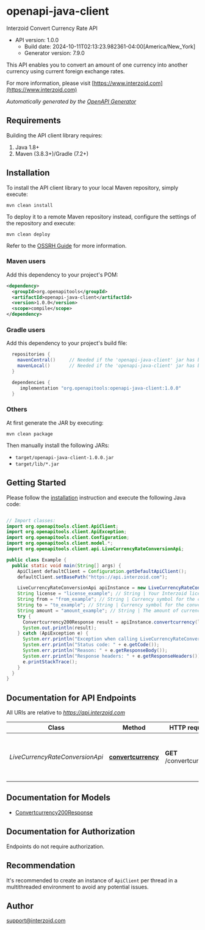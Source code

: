 # openapi-java-client

Interzoid Convert Currency Rate API
- API version: 1.0.0
  - Build date: 2024-10-11T02:13:23.982361-04:00[America/New_York]
  - Generator version: 7.9.0

This API enables you to convert an amount of one currency into another currency using current foreign exchange rates.

  For more information, please visit [https://www.interzoid.com](https://www.interzoid.com)

*Automatically generated by the [OpenAPI Generator](https://openapi-generator.tech)*


## Requirements

Building the API client library requires:
1. Java 1.8+
2. Maven (3.8.3+)/Gradle (7.2+)

## Installation

To install the API client library to your local Maven repository, simply execute:

```shell
mvn clean install
```

To deploy it to a remote Maven repository instead, configure the settings of the repository and execute:

```shell
mvn clean deploy
```

Refer to the [OSSRH Guide](http://central.sonatype.org/pages/ossrh-guide.html) for more information.

### Maven users

Add this dependency to your project's POM:

```xml
<dependency>
  <groupId>org.openapitools</groupId>
  <artifactId>openapi-java-client</artifactId>
  <version>1.0.0</version>
  <scope>compile</scope>
</dependency>
```

### Gradle users

Add this dependency to your project's build file:

```groovy
  repositories {
    mavenCentral()     // Needed if the 'openapi-java-client' jar has been published to maven central.
    mavenLocal()       // Needed if the 'openapi-java-client' jar has been published to the local maven repo.
  }

  dependencies {
     implementation "org.openapitools:openapi-java-client:1.0.0"
  }
```

### Others

At first generate the JAR by executing:

```shell
mvn clean package
```

Then manually install the following JARs:

* `target/openapi-java-client-1.0.0.jar`
* `target/lib/*.jar`

## Getting Started

Please follow the [installation](#installation) instruction and execute the following Java code:

```java

// Import classes:
import org.openapitools.client.ApiClient;
import org.openapitools.client.ApiException;
import org.openapitools.client.Configuration;
import org.openapitools.client.model.*;
import org.openapitools.client.api.LiveCurrencyRateConversionApi;

public class Example {
  public static void main(String[] args) {
    ApiClient defaultClient = Configuration.getDefaultApiClient();
    defaultClient.setBasePath("https://api.interzoid.com");

    LiveCurrencyRateConversionApi apiInstance = new LiveCurrencyRateConversionApi(defaultClient);
    String license = "license_example"; // String | Your Interzoid license API key. Register at www.interzoid.com/register
    String from = "from_example"; // String | Currency symbol for the converted from amount
    String to = "to_example"; // String | Currency symbol for the converted to amount
    String amount = "amount_example"; // String | The amount of currency to be converted
    try {
      Convertcurrency200Response result = apiInstance.convertcurrency(license, from, to, amount);
      System.out.println(result);
    } catch (ApiException e) {
      System.err.println("Exception when calling LiveCurrencyRateConversionApi#convertcurrency");
      System.err.println("Status code: " + e.getCode());
      System.err.println("Reason: " + e.getResponseBody());
      System.err.println("Response headers: " + e.getResponseHeaders());
      e.printStackTrace();
    }
  }
}

```

## Documentation for API Endpoints

All URIs are relative to *https://api.interzoid.com*

Class | Method | HTTP request | Description
------------ | ------------- | ------------- | -------------
*LiveCurrencyRateConversionApi* | [**convertcurrency**](docs/LiveCurrencyRateConversionApi.md#convertcurrency) | **GET** /convertcurrency | Converts amount in one currency to that of another


## Documentation for Models

 - [Convertcurrency200Response](docs/Convertcurrency200Response.md)


<a id="documentation-for-authorization"></a>
## Documentation for Authorization

Endpoints do not require authorization.


## Recommendation

It's recommended to create an instance of `ApiClient` per thread in a multithreaded environment to avoid any potential issues.

## Author

support@interzoid.com

